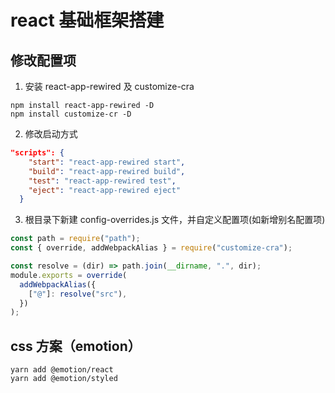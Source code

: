 # react 基础框架搭建

## 修改配置项

1. 安装 react-app-rewired 及 customize-cra

```shell
npm install react-app-rewired -D
npm install customize-cr -D
```

2. 修改启动方式

```json
"scripts": {
    "start": "react-app-rewired start",
    "build": "react-app-rewired build",
    "test": "react-app-rewired test",
    "eject": "react-app-rewired eject"
  }
```

3. 根目录下新建 config-overrides.js 文件，并自定义配置项(如新增别名配置项)

```javascript
const path = require("path");
const { override, addWebpackAlias } = require("customize-cra");

const resolve = (dir) => path.join(__dirname, ".", dir);
module.exports = override(
  addWebpackAlias({
    ["@"]: resolve("src"),
  })
);
```

## css 方案（emotion）

```shell
yarn add @emotion/react
yarn add @emotion/styled
```
